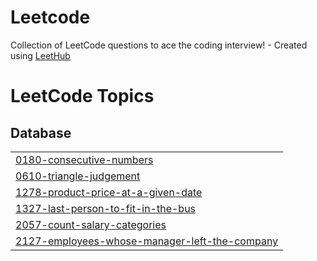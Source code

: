 # Leetcode
Collection of LeetCode questions to ace the coding interview! - Created using [LeetHub](https://github.com/QasimWani/LeetHub)

<!---LeetCode Topics Start-->
# LeetCode Topics
## Database
|  |
| ------- |
| [0180-consecutive-numbers](https://github.com/NitinYadav1511/Leetcode/tree/master/0180-consecutive-numbers) |
| [0610-triangle-judgement](https://github.com/NitinYadav1511/Leetcode/tree/master/0610-triangle-judgement) |
| [1278-product-price-at-a-given-date](https://github.com/NitinYadav1511/Leetcode/tree/master/1278-product-price-at-a-given-date) |
| [1327-last-person-to-fit-in-the-bus](https://github.com/NitinYadav1511/Leetcode/tree/master/1327-last-person-to-fit-in-the-bus) |
| [2057-count-salary-categories](https://github.com/NitinYadav1511/Leetcode/tree/master/2057-count-salary-categories) |
| [2127-employees-whose-manager-left-the-company](https://github.com/NitinYadav1511/Leetcode/tree/master/2127-employees-whose-manager-left-the-company) |
<!---LeetCode Topics End-->